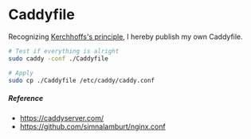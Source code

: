 Caddyfile
========
Recognizing [Kerchhoffs's principle], I hereby publish my own Caddyfile.

```bash
# Test if everything is alright
sudo caddy -conf ./Caddyfile

# Apply
sudo cp ./Caddyfile /etc/caddy/caddy.conf
```

##### Reference
- https://caddyserver.com/
- https://github.com/simnalamburt/nginx.conf

[Kerchhoffs's principle]: https://en.wikipedia.org/wiki/Kerckhoffs%27s_principle
